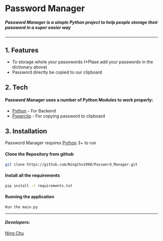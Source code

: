 
# Password Manager
##### Password Manager is a simple Python project to help people storage their password in a super easier way
---
## 1. Features
- To storage whole your passowords (*Plase add your passwords in the dictionary above)
- Password directly be copied to our clipboard

## 2. Tech

#### Password Manager uses a number of Python Modules to work properly:
- [Python](https://www.python.org/) - For Backend
- [Pyperclip](https://pypi.org/project/pyperclip/) - For copying password to clipboard

## 3. Installation

Password Manager requires [Python](https://www.python.org/) 3+ to run
 
#### Clone the Repository from github
 ```sh
git clone https://github.com/NingChu1998/Password_Manager.git
```

#### Install all the requirements
 ```sh
pip install -r requirements.txt
```
#### Running the application
```
Run the main.py
```
---
#### _Developers_:

[Ning Chu](https://github.com/NingChu1998)
